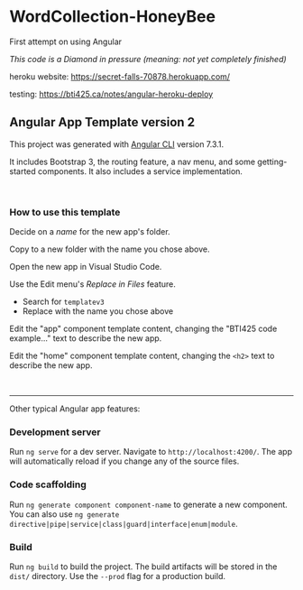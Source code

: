 # WordCollection-HoneyBee
First attempt on using Angular

*This code is a Diamond in pressure (meaning: not yet completely finished)*

heroku website: https://secret-falls-70878.herokuapp.com/

testing: https://bti425.ca/notes/angular-heroku-deploy


## Angular App Template version 2

This project was generated with [Angular CLI](https://github.com/angular/angular-cli) version 7.3.1.

It includes Bootstrap 3, the routing feature, a nav menu, and some getting-started components. It also includes a service implementation. 

<br>

### How to use this template

Decide on a *name* for the new app's folder. 

Copy to a new folder with the name you chose above. 

Open the new app in Visual Studio Code. 

Use the Edit menu's *Replace in Files* feature.  
* Search for `templatev3` 
* Replace with the name you chose above

Edit the "app" component template content, changing the "BTI425 code example..." text to describe the new app. 

Edit the "home" component template content, changing the `<h2>` text to describe the new app. 

<br>

<hr>

Other typical Angular app features:

### Development server

Run `ng serve` for a dev server. Navigate to `http://localhost:4200/`. The app will automatically reload if you change any of the source files.

### Code scaffolding

Run `ng generate component component-name` to generate a new component. You can also use `ng generate directive|pipe|service|class|guard|interface|enum|module`.

### Build

Run `ng build` to build the project. The build artifacts will be stored in the `dist/` directory. Use the `--prod` flag for a production build.
